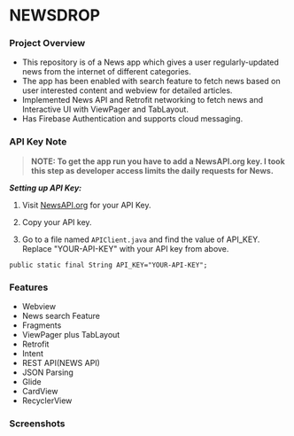 # **NEWSDROP**
### **Project Overview**
- This repository is of a News app which gives a user regularly-updated news from the internet of different categories.
- The app has been enabled with search feature to fetch news based on user interested content and webview for detailed articles.
- Implemented News API and Retrofit networking to fetch news and Interactive UI with ViewPager and TabLayout.
- Has Firebase Authentication and supports cloud messaging.
### **API Key Note**
>**NOTE: To get the app run you have to add a NewsAPI.org key. I took this step as developer access limits the daily requests for News.**

**_Setting up API Key:_**

1. Visit [NewsAPI.org](https://newsapi.org/) for your API Key.

2. Copy your API key.

3.  Go to a file named `APIClient.java` and find the value of API_KEY. Replace "YOUR-API-KEY" with your API key from above.

   ```public static final String API_KEY="YOUR-API-KEY";```
   
### **Features**
- Webview
- News search Feature
- Fragments
- ViewPager plus TabLayout
- Retrofit
- Intent
- REST API(NEWS API)
- JSON Parsing
- Glide
- CardView
- RecyclerView
### **Screenshots**
